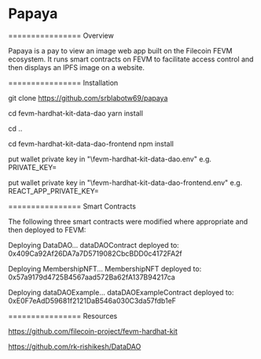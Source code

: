 # Papaya

================
Overview


Papaya is a pay to view an image web app built on the Filecoin FEVM ecosystem.  It runs smart contracts on FEVM to facilitate access control 
and then displays an IPFS image on a website.


================
Installation


git clone https://github.com/srblabotw69/papaya

cd fevm-hardhat-kit-data-dao
yarn install

cd ..

cd fevm-hardhat-kit-data-dao-frontend
npm install

put wallet private key in "\fevm-hardhat-kit-data-dao\.env"
e.g.   PRIVATE_KEY=<WALLET KEY>

put wallet private key in "\fevm-hardhat-kit-data-dao-frontend\.env"
e.g.   REACT_APP_PRIVATE_KEY=<WALLET KEY>


================
Smart Contracts


The following three smart contracts were modified where appropriate and then deployed to FEVM:


Deploying DataDAO...
dataDAOContract deployed to: 0x409Ca92Af26DA7a7D5719082CbcBDD0c4172FA2f
 
Deploying MembershipNFT...
MembershipNFT deployed to: 0x57a9179d4725B4567aad572Ba62fA137B94217ca
 
Deploying dataDAOExample...
dataDAOExampleContract deployed to: 0xE0F7eAdD59681f2121DaB546a030C3da57fdb1eF
 

================
Resources


https://github.com/filecoin-project/fevm-hardhat-kit

https://github.com/rk-rishikesh/DataDAO



